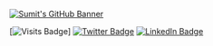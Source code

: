 [![Sumit's GitHub Banner](./assets/Sumit-GH-Banner.png.png)](https://twitter.com/_sumitprasad_)

[![Visits Badge](https://badges.pufler.dev/visits/sumitprasad/sumitprasad)]
[![Twitter Badge](https://img.shields.io/badge/Twitter-Profile-informational?style=flat&logo=twitter&logoColor=white&color=1CA2F1)](https://twitter.com/_sumitprasad__)
[![LinkedIn Badge](https://img.shields.io/badge/LinkedIn-Profile-informational?style=flat&logo=linkedin&logoColor=white&color=0D76A8)](https://www.linkedin.com/in/sumitxprasad/)

